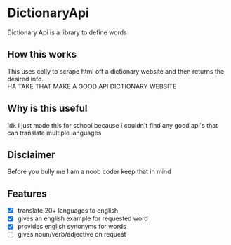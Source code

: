 # DictionaryApi
Dictionary Api is a library to define words
## How this works
This uses colly to scrape html off a dictionary 
website and then returns the desired info.  
HA TAKE THAT MAKE A GOOD API DICTIONARY WEBSITE

## Why is this useful
Idk I just made this for school because I couldn't 
find any good api's that can translate multiple languages

## Disclaimer
Before you bully me I am a noob coder keep that in mind

## Features
- [x] translate 20+ languages to english
- [x] gives an english example for requested word 
- [x] provides english synonyms for words
- [ ] gives noun/verb/adjective on request
